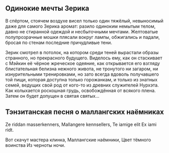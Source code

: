 ## Одинокие мечты Зерика

В спёртом, стоячем воздухе висел только один тяжёлый, невыносимый даже для самого Зерика аромат: разило одиноким немытым телом, давно не стиранной одеждой и несбыточными мечтами. Желтоватые полупрозрачные мошки плясали вокруг лампы, обжигались и падали, бросая по стенам последние причудливые тени.

Зерик смотрел в потолок, на котором среди теней вырастали образы странного, но прекрасного будущего. Виделось ему, как он стаскивает с Мэйкин её чёрное жреческое одеяние, как открывается его взгляду блистательная белизна нежного живота, не тронутого ни загаром, ни изнурительными тренировками, но зато всегда вдоволь получавшего той пищи, которая доступна только горожанкам, и только из знатных семей, ведущих свой род от кого-то из древних служителей Нурхэта. Как колыхается роскошная грудь, освобождённая от всякого плена. Затем он будет допущен в святая святых...

## Тэнзитанская песня о маллангских наёмниках

Ze riddan masserkenners,
Mallangere kennsellers,
Te iamige elit
Ex iami ridt.

Вот скачут мастера клинка,
Маллангские наёмники,
Цвет тёмного воинства
Из черноты ночи.
